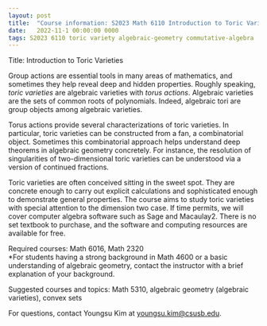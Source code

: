 ```yaml
---
layout: post
title:  "Course information: S2023 Math 6110 Introduction to Toric Varieties"
date:   2022-11-1 00:00:00 0000
tags: S2023 6110 toric variety algebraic-geometry commutative-algebra
---
```

Title: Introduction to Toric Varieties 

Group actions are essential tools in many areas of mathematics, and sometimes they help reveal deep and hidden properties. Roughly speaking, *toric varieties* are algebraic varieties with *torus actions*. Algebraic varieties are the sets of common roots of polynomials. Indeed, algebraic tori are group objects among algebraic varieties. <!-- more -->

Torus actions provide several characterizations of toric varieties. In particular, toric varieties can be constructed from a fan, a combinatorial object. Sometimes this combinatorial approach helps understand deep theorems in algebraic geometry concretely. For instance, the resolution of singularities of two-dimensional toric varieties can be understood via a version of continued fractions. 

Toric varieties are often conceived sitting in the sweet spot. They are concrete enough to carry out explicit calculations and sophisticated enough to demonstrate general properties. The course aims to study toric varieties with special attention to the dimension two case. If time permits, we will cover computer algebra software such as Sage and Macaulay2. There is no set textbook to purchase, and the software and computing resources are available for free.

Required courses: Math 6016, Math 2320   
    \*For students having a strong background in Math 4600 or a basic understanding of algebraic geometry, contact the instructor with a brief explanation of your background. 

Suggested courses and topics: Math 5310, algebraic geometry (algebraic varieties), convex sets

For questions, contact Youngsu Kim at [youngsu.kim@csusb.edu](youngsu.kim@csusb.edu).
  
